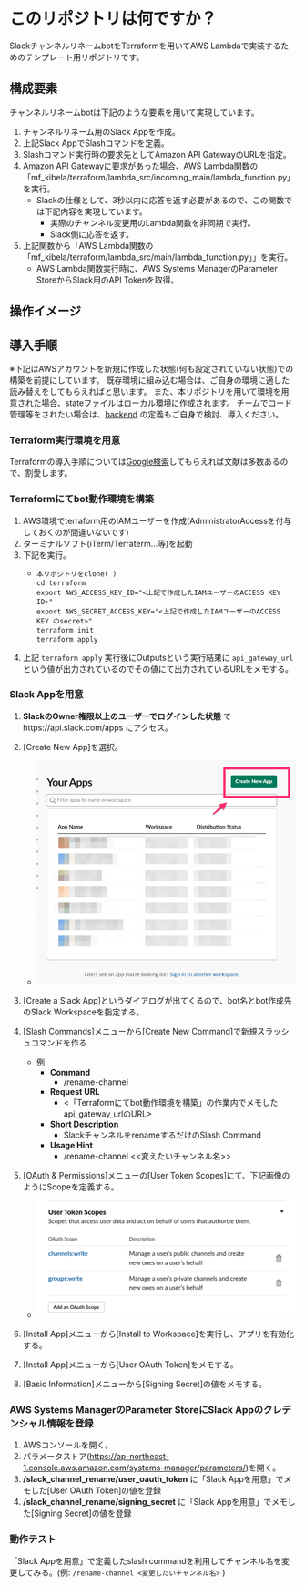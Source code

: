 # このリポジトリは何ですか？

SlackチャンネルリネームbotをTerraformを用いてAWS Lambdaで実装するためのテンプレート用リポジトリです。

## 構成要素

チャンネルリネームbotは下記のような要素を用いて実現しています。

1. チャンネルリネーム用のSlack Appを作成。
2. 上記Slack AppでSlashコマンドを定義。
3. Slashコマンド実行時の要求先としてAmazon API GatewayのURLを指定。
4. Amazon API Gatewayに要求があった場合、AWS Lambda関数の「mf_kibela/terraform/lambda_src/incoming_main/lambda_function.py」を実行。
    - Slackの仕様として、3秒以内に応答を返す必要があるので、この関数では下記内容を実現しています。
      - 実際のチャンネル変更用のLambda関数を非同期で実行。
      - Slack側に応答を返す。
5. 上記関数から「AWS Lambda関数の「mf_kibela/terraform/lambda_src/main/lambda_function.py」」を実行。
    - AWS Lambda関数実行時に、AWS Systems ManagerのParameter StoreからSlack用のAPI Tokenを取得。

## 操作イメージ



## 導入手順

※下記はAWSアカウントを新規に作成した状態(何も設定されていない状態)での構築を前提にしています。
既存環境に組み込む場合は、ご自身の環境に適した読み替えをしてもらえればと思います。
また、本リポジトリを用いて環境を用意された場合、stateファイルはローカル環境に作成されます。
チームでコード管理等をされたい場合は、[backend](https://www.terraform.io/docs/language/settings/backends/index.html) の定義もご自身で検討、導入ください。

### Terraform実行環境を用意

Terraformの導入手順については[Google検索](https://www.google.com/search?q=terraform+aws+%E3%81%AF%E3%81%98%E3%82%81%E3%82%8B&ei=WVxTYI3iG6jY-Qakzq_gBg&oq=terraform+aws+%E3%81%AF%E3%81%98%E3%82%81%E3%82%8B&gs_lcp=Cgdnd3Mtd2l6EAMyBAghEBU6CAgAELADEM0COgUIABDNAlD4MlipN2CcOWgBcAB4AIABgwGIAcgEkgEDMS40mAEAoAEBqgEHZ3dzLXdpesgBBcABAQ&sclient=gws-wiz&ved=0ahUKEwjN8o_f_7nvAhUobN4KHSTnC2wQ4dUDCA0&uact=5)してもらえれば文献は多数あるので、割愛します。

### Terraformにてbot動作環境を構築

1. AWS環境でterraform用のIAMユーザーを作成(AdministratorAccessを付与しておくのが間違いないです)
1. ターミナルソフト(iTerm/Terraterm...等)を起動
1. 下記を実行。
   - ```
     本リポジトリをclone( )
     cd terraform
     export AWS_ACCESS_KEY_ID="<上記で作成したIAMユーザーのACCESS KEY ID>"
     export AWS_SECRET_ACCESS_KEY="<上記で作成したIAMユーザーのACCESS KEY のsecret>"
     terraform init
     terraform apply
     ```
1. 上記 `terraform apply` 実行後にOutputsという実行結果に `api_gateway_url` という値が出力されているのでその値にて出力されているURLをメモする。

### Slack Appを用意

1. **SlackのOwner権限以上のユーザーでログインした状態** でhttps://api.slack.com/apps にアクセス。
2. [Create New App]を選択。
   - ![create_new_app.png](./img/create_new_app.png)
3. [Create a Slack App]というダイアログが出てくるので、bot名とbot作成先のSlack Workspaceを指定する。
4. [Slash Commands]メニューから[Create New Command]で新規スラッシュコマンドを作る
   - 例
      - **Command**
        - /rename-channel
      - **Request URL**
        - <「Terraformにてbot動作環境を構築」の作業内でメモしたapi_gateway_urlのURL>
      - **Short Description**
        - SlackチャンネルをrenameするだけのSlash Command
      - **Usage Hint**
        - /rename-channel <<変えたいチャンネル名>>

4. [OAuth & Permissions]メニューの[User Token Scopes]にて、下記画像のようにScopeを定義する。
   - ![api_scope.png](./img/api_scope.png)
5. [Install App]メニューから[Install to Workspace]を実行し、アプリを有効化する。
6. [Install App]メニューから[User OAuth Token]をメモする。
7. [Basic Information]メニューから[Signing Secret]の値をメモする。

### AWS Systems ManagerのParameter StoreにSlack Appのクレデンシャル情報を登録

1. AWSコンソールを開く。
2. パラメータストア(https://ap-northeast-1.console.aws.amazon.com/systems-manager/parameters/)を開く。
3. **/slack_channel_rename/user_oauth_token** に「Slack Appを用意」でメモした[User OAuth Token]の値を登録
3. **/slack_channel_rename/signing_secret** に「Slack Appを用意」でメモした[Signing Secret]の値を登録

### 動作テスト

「Slack Appを用意」で定義したslash commandを利用してチャンネル名を変更してみる。(例: `/rename-channel <変更したいチャンネル名>` )